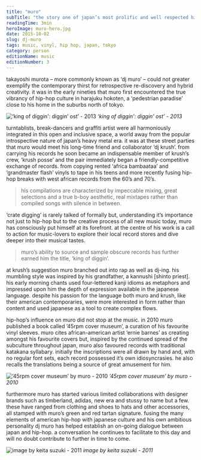 ```yaml
---
title: "muro"
subTitle: "the story one of japan’s most prolific and well respected hip hop artists,relentlessly providing a unique spin on vinyl culture."
readingTime: 3min
heroImage: muro-hero.jpg
date: 2015-10-02
slug: dj-muro
tags: music, vinyl, hip hop, japan, tokyo
category: person
editionName: music
editionNumber: 3
---
```


takayoshi murota – more commonly known as ‘dj muro’ – could not greater exemplify the contemporary thirst for retrospective re-discovery and hybrid creativity. it was in the early nineties that muro first encountered the true vibrancy of hip-hop culture in harajuku hokoten, a ‘pedestrian paradise’ close to his home in the suburbs north of tokyo.

![‘king of diggin': diggin’ ost’ - 2013](king-diggin.jpg)
*‘king of diggin': diggin’ ost’ - 2013*

turntablists, break-dancers and graffiti artist were all harmoniously integrated in this open and inclusive space, a world away from the popular introspective nature of japan’s heavy metal era. it was at these street parties that muro would meet his long-time friend and collaborator ‘dj krush’. from carrying his records he soon became an indispensable member of krush’s crew, ‘krush posse’ and the pair immediately began a friendly-competitive exchange of records. from copying rented ‘africa bambaataa’ and ‘grandmaster flash’ vinyls to tape in his teens and more recently fusing hip-hop breaks with west african records from the 60’s and 70’s.

>his compilations are characterized by impeccable mixing, great selections and a true b-boy aesthetic, real mixtapes rather than compiled songs with silence in between.

‘crate digging’ is rarely talked of formally but, understanding it’s importance not just to hip-hop but to the creative process of all new music today, muro has consciously put himself at its forefront. at the centre of his work is a call to action for music-lovers to explore their local record stores and dive deeper into their musical tastes.

>muro’s ability to source and sample obscure records has further earned him the title, ‘king of diggin’.

at krush’s suggestion muro branched out into rap as well as dj-ing. his mumbling style was inspired by his grandfather, a kannushi [shinto priest]. his early morning chants used four-lettered kanji idioms as metaphors and impressed upon him the depth of expression available in the japanese language. despite his passion for the language both muro and krush, like their american contemporaries, were more interested in form rather than content and used japanese as a tool to create complex flows.

hip-hop’s influence on muro did not stop at the music. in 2010 muro published a book called ’45rpm cover museum’, a curation of his favourite vinyl sleeves. muro cites african-american artist ‘ernie barnes’ as creating amongst his favourite covers but, inspired by the continued spread of the subculture throughout japan, muro also favoured records with traditional katakana syllabary. initially the inscriptions were all drawn by hand and, with no regular font sets, each record possessed it’s own idiosyncrasies. he also recalls the translations being a source of great amusement for him.

![’45rpm cover museum’ by muro - 2010](45-rpm.jpg)
*’45rpm cover museum’ by muro - 2010*

furthermore muro has started various limited collaborations with designer brands such as timberland, adidas, new era and stussy to name but a few. these have ranged from clothing and shoes to hats and other accessories, all stamped with muro’s green and red tartan signature. fusing the many elements of american hip-hop with japanese culture and his own ambitious personality dj muro has helped establish an on-going dialogue between japan and hip-hop. a conversation he continues to facilitate to this day and will no doubt contribute to further in time to come.

![image by keita suzuki - 2011](footer.jpg)
*image by keita suzuki - 2011*
